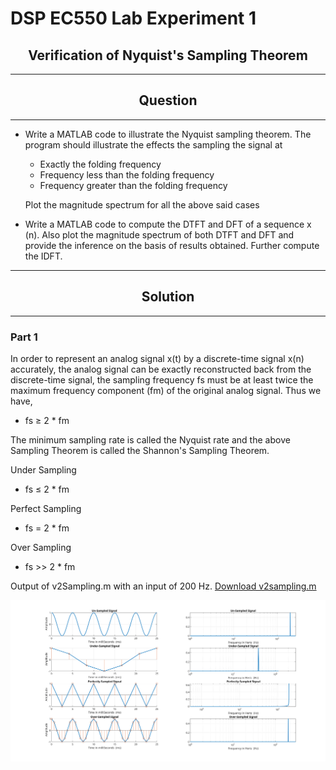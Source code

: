 # DSP EC550 Lab Experiment 1

<div align="center">
    <h2>Verification of Nyquist's Sampling Theorem</h2>
</div><hr>


<div align="center">
    <h2>Question</h2>
</div>
<hr>

- Write a MATLAB code to illustrate the Nyquist sampling theorem. The program should illustrate the effects the sampling the signal at 
    - Exactly the folding frequency
    - Frequency less than the folding frequency
    - Frequency greater than the folding frequency

    Plot the magnitude spectrum for all the above said cases 
- Write a MATLAB code to compute the DTFT and DFT of a sequence x (n). Also plot the magnitude spectrum of both DTFT and DFT and provide the inference on the basis of results obtained. Further compute the IDFT.

***
<div align="center">
    <h2>Solution</h2>
</div><hr>

### Part 1

In order to represent an analog signal x(t) by a discrete-time signal x(n) accurately,  the analog signal can be exactly reconstructed back from the discrete-time signal, the sampling frequency fs must be at least twice the maximum frequency component (fm) of the original analog signal. Thus we have, 
 - fs ≥ 2 * fm

The minimum sampling rate is called the Nyquist rate and the above Sampling Theorem is called the Shannon's Sampling Theorem.

Under Sampling 
- fs ≤ 2 * fm

Perfect Sampling
 - fs = 2 * fm

 Over Sampling
 - fs >> 2 * fm

Output of v2Sampling.m with an input of 200 Hz. <a href="./v2sampling.m">Download v2sampling.m</a>

 <div align="center">
    <img src="./Sampling.svg">
 </div>